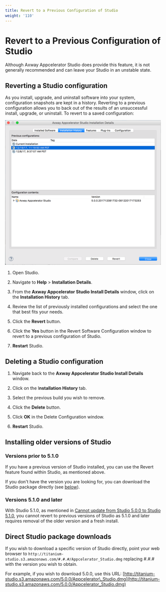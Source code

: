 ```yaml
---
title: Revert to a Previous Configuration of Studio
weight: '110'
---
```


# Revert to a Previous Configuration of Studio

Although Axway Appcelerator Studio does provide this feature, it is not generally recommended and can leave your Studio in an unstable state.

## Reverting a Studio configuration

As you install, upgrade, and uninstall software into your system, configuration snapshots are kept in a history. Reverting to a previous configuration allows you to back out of the results of an unsuccessful install, upgrade, or uninstall. To revert to a saved configuration:

![revert_studio](./revert_studio.png)

1. Open Studio.

2. Navigate to **Help** > **Installation Details**.

3. From the **Axway Appcelerator Studio Install Details** window, click on the **Installation History** tab.

4. Review the list of previously installed configurations and select the one that best fits your needs.

5. Click the **Revert** button.

6. Click the **Yes** button in the Revert Software Configuration window to revert to a previous configuration of Studio.

7. **Restart** Studio.

## Deleting a Studio configuration

1. Navigate back to the **Axway Appcelerator Studio Install Details** window.

2. Click on the I**nstallation History** tab.

3. Select the previous build you wish to remove.

4. Click the **Delete** button.

5. Click **OK** in the Delete Configuration window.

6. **Restart** Studio.

## Installing older versions of Studio

### Versions prior to 5.1.0

If you have a previous version of Studio installed, you can use the Revert feature found within Studio, as mentioned above.

If you don't have the version you are looking for, you can download the Studio package directly (see [below](#Directpackagedownloads)).

### Versions 5.1.0 and later

With Studio 5.1.0, as mentioned in [Cannot update from Studio 5.0.0 to Studio 5.1.0](/guide/Axway_Appcelerator_Studio/Axway_Appcelerator_Studio_Release_Notes/Studio_Release_Notes_5.x/Studio_5.1.0.RC_Release_Note/Studio_5.1.0_Changes/#cannot-update-from-studio-5.0.0-to-studio-5.1.0), you cannot revert to previous versions of Studio as 5.1.0 and later requires removal of the older version and a fresh install.

## Direct Studio package downloads

If you wish to download a specific version of Studio directly, point your web browser to `http://titanium-studio.s3.amazonaws.com/#.#.#/Appcelerator_Studio.dmg` replacing #.#.# with the version you wish to obtain.

For example, if you wish to download 5.0.0, use this URL: [http://titanium-studio.s3.amazonaws.com/5.0.0/Appcelerator\_Studio.dmg](http://titanium-studio.s3.amazonaws.com/5.0.0/Appcelerator_Studio.dmg)
